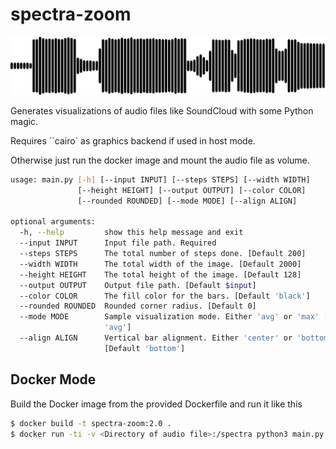 # spectra-zoom

![Demo waveform visualization](demo/demo.png "Demo waveform visualization")

Generates visualizations of audio files like SoundCloud with some Python magic.

Requires ``cairo` as graphics backend if used in host mode.

Otherwise just run the docker image and mount the audio file as volume.

```bash
usage: main.py [-h] [--input INPUT] [--steps STEPS] [--width WIDTH]
               [--height HEIGHT] [--output OUTPUT] [--color COLOR]
               [--rounded ROUNDED] [--mode MODE] [--align ALIGN]

optional arguments:
  -h, --help         show this help message and exit
  --input INPUT      Input file path. Required
  --steps STEPS      The total number of steps done. [Default 200]
  --width WIDTH      The total width of the image. [Default 2000]
  --height HEIGHT    The total height of the image. [Default 128]
  --output OUTPUT    Output file path. [Default $input]
  --color COLOR      The fill color for the bars. [Default 'black']
  --rounded ROUNDED  Rounded corner radius. [Default 0]
  --mode MODE        Sample visualization mode. Either 'avg' or 'max' [Default
                     'avg']
  --align ALIGN      Vertical bar alignment. Either 'center' or 'bottom'
                     [Default 'bottom']
```

## Docker Mode

Build the Docker image from the provided Dockerfile and run it like this 
```bash
$ docker build -t spectra-zoom:2.0 .
$ docker run -ti -v <Directory of audio file>:/spectra python3 main.py --input <Audio file> [ARGS...]
```